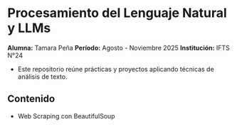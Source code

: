 # Procesamiento del Lenguaje Natural y LLMs 

**Alumna:** Tamara Peña
**Período:** Agosto - Noviembre 2025
**Institución:** IFTS N°24

- Este repositorio reúne prácticas y proyectos aplicando técnicas de análisis de texto.


## Contenido 

- Web Scraping con BeautifulSoup